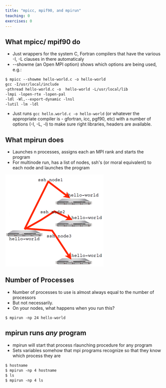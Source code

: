 ```yaml
---
title: "mpicc, mpif90, and mpirun"
teaching: 0
exercises: 0
---
```

## What mpicc/ mpif90 do

- Just wrappers for the system C, Fortran compilers that have the various -I, -L clauses in there automaticaly
- --showme (an Open MPI option) shows which options are being used, e.g.:

```
$ mpicc --showme hello-world.c -o hello-world
gcc -I/usr/local/include  
-pthread hello-world.c -o  hello-world -L/usr/local/lib  
-lmpi -lopen-rte -lopen-pal  
-ldl -Wl,--export-dynamic -lnsl  
-lutil -lm -ldl  
```
- Just runs `gcc hello.world.c -o hello-world` (or whatever the appropriate compiler is - gfortran, icc, pgf90, etc) with a number of options (-I, -L, -l) to make sure right libraries, headers are available.

## What mpirun does
- Launches n processes, assigns each an MPI rank and starts the program
- For multinode run, has a list of nodes, ssh's (or moral equivalent) to each node and launches the program

![What mpirun does](../fig/mpirun.png)
## Number of Processes
- Number of processes to use is almost always equal to the number of processors
- But not necessarily.
- On your nodes, what happens when you run this?

```
$ mpirun -np 24 hello-world
```
## mpirun runs *any* program
- mpirun will start that process rlaunching procedure for any program
- Sets variables somehow that mpi programs recognize so that they know which process they are

```
$ hostname  
$ mpirun -np 4 hostname  
$ ls
$ mpirun -np 4 ls
```
